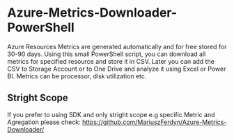 # Azure-Metrics-Downloader-PowerShell
Azure Resources Metrics are generated automatically and for free stored for 30-90 days. Using this small PowerShell script, you can download all metrics for specified resource and store it in CSV. Later you can add the CSV to Storage Account or to One Drive and analyze it using Excel or Power BI. Metrics can be processor, disk utilization etc.

## Stright Scope
If you prefer to using SDK and only stright scope e.g specific Metric and Agregation please check: https://github.com/MariuszFerdyn/Azure-Metrics-Downloader/
